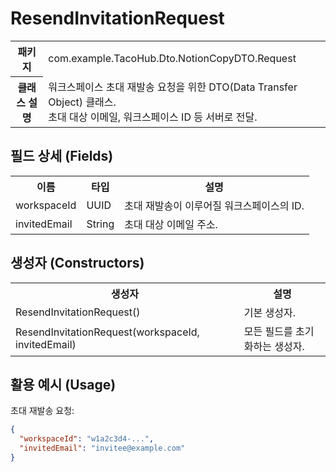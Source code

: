 # ResendInvitationRequest

<table>
  <tr><th>패키지</th><td>com.example.TacoHub.Dto.NotionCopyDTO.Request</td></tr>
  <tr><th>클래스 설명</th><td>워크스페이스 초대 재발송 요청을 위한 DTO(Data Transfer Object) 클래스.<br>초대 대상 이메일, 워크스페이스 ID 등 서버로 전달.</td></tr>
</table>

## 필드 상세 (Fields)
<table>
  <tr><th>이름</th><th>타입</th><th>설명</th></tr>
  <tr><td>workspaceId</td><td>UUID</td><td>초대 재발송이 이루어질 워크스페이스의 ID.</td></tr>
  <tr><td>invitedEmail</td><td>String</td><td>초대 대상 이메일 주소.</td></tr>
</table>

## 생성자 (Constructors)
<table>
  <tr><th>생성자</th><th>설명</th></tr>
  <tr><td>ResendInvitationRequest()</td><td>기본 생성자.</td></tr>
  <tr><td>ResendInvitationRequest(workspaceId, invitedEmail)</td><td>모든 필드를 초기화하는 생성자.</td></tr>
</table>

## 활용 예시 (Usage)
초대 재발송 요청:
```json
{
  "workspaceId": "w1a2c3d4-...",
  "invitedEmail": "invitee@example.com"
}
```
